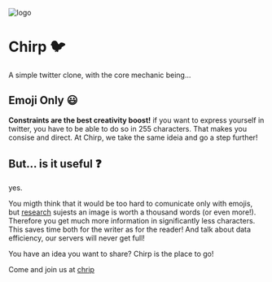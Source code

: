 ![logo](https://github.com/ThomasBouasli/chirp/assets/78673858/138a7d45-ee0a-411e-89ba-8f2d0e879c7b)

# Chirp 🐦


A simple twitter clone, with the core mechanic being...

## Emoji Only 😃

**Constraints are the best creativity boost!** if you want to express yourself in twitter, you have to be able to do so in 255 characters. That makes you consise and direct. At Chirp, we take the same ideia and go a step further!


## But... is it useful ❓

yes.

You migth think that it would be too hard to comunicate only with emojis, but [research](https://www.youtube.com/watch?v=dQw4w9WgXcQ) sujests an image is worth a thousand words (or even more!). Therefore you get much more information in significantly less characters. This saves time both for the writer as for the reader! And talk about data efficiency, our servers will never get full!

You have an idea you want to share? Chirp is the place to go!

Come and join us at [chrip](https://chirp.bouasli.com/)
